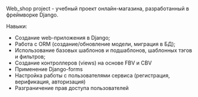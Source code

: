 Web_shop project - учебный проект онлайн-магазина, разработанный в фреймворке Django.

Навыки:
- Создание web-приложения в Django;
- Работа с ORM (создание/обновление модели, миграция в БД);
- Использование базовых шаблонов и подшаблонов, шаблонных тэгов и фильтров;
- Создание контроллеров (views) на основе FBV и CBV
- Применение Django-forms
- Настройка работы с пользователями сервиса (регистрация, верификация, авторизация)
- Разграничение прав доступа пользователей



